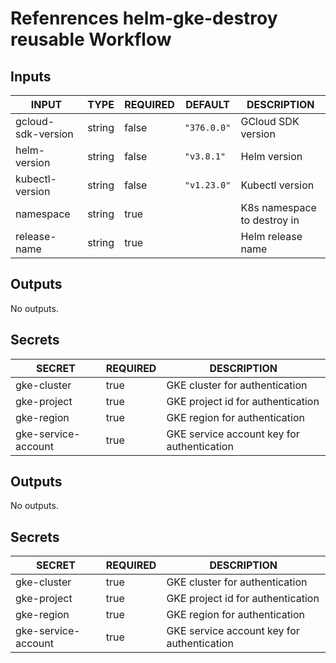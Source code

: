# Refenrences helm-gke-destroy reusable Workflow

## Inputs

<!-- AUTO-DOC-INPUT:START - Do not remove or modify this section -->

| INPUT              | TYPE   | REQUIRED | DEFAULT     | DESCRIPTION                 |
| ------------------ | ------ | -------- | ----------- | --------------------------- |
| gcloud-sdk-version | string | false    | `"376.0.0"` | GCloud SDK version          |
| helm-version       | string | false    | `"v3.8.1"`  | Helm version                |
| kubectl-version    | string | false    | `"v1.23.0"` | Kubectl version             |
| namespace          | string | true     |             | K8s namespace to destroy in |
| release-name       | string | true     |             | Helm release name           |

<!-- AUTO-DOC-INPUT:END -->

## Outputs

<!-- AUTO-DOC-OUTPUT:START - Do not remove or modify this section -->

No outputs.

<!-- AUTO-DOC-OUTPUT:END -->

## Secrets

<!-- AUTO-DOC-SECRETS:START - Do not remove or modify this section -->

| SECRET              | REQUIRED | DESCRIPTION                                |
| ------------------- | -------- | ------------------------------------------ |
| gke-cluster         | true     | GKE cluster for authentication             |
| gke-project         | true     | GKE project id for authentication          |
| gke-region          | true     | GKE region for authentication              |
| gke-service-account | true     | GKE service account key for authentication |

<!-- AUTO-DOC-SECRETS:END -->

## Outputs

<!-- AUTO-DOC-OUTPUT:START - Do not remove or modify this section -->

No outputs.

<!-- AUTO-DOC-OUTPUT:END -->

## Secrets

<!-- AUTO-DOC-SECRETS:START - Do not remove or modify this section -->

| SECRET              | REQUIRED | DESCRIPTION                                |
| ------------------- | -------- | ------------------------------------------ |
| gke-cluster         | true     | GKE cluster for authentication             |
| gke-project         | true     | GKE project id for authentication          |
| gke-region          | true     | GKE region for authentication              |
| gke-service-account | true     | GKE service account key for authentication |

<!-- AUTO-DOC-SECRETS:END -->
